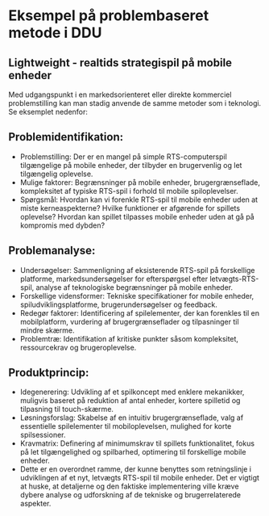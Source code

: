 <h1> Eksempel på problembaseret metode i DDU </h1>
<h2> Lightweight - realtids strategispil på mobile enheder</h2>

Med udgangspunkt i en markedsorienteret eller direkte kommerciel problemstilling kan man stadig anvende de samme metoder som i teknologi. Se eksemplet nedenfor:

## Problemidentifikation:

- Problemstilling: Der er en mangel på simple RTS-computerspil tilgængelige på mobile enheder, der tilbyder en brugervenlig og let tilgængelig oplevelse.
- Mulige faktorer: Begrænsninger på mobile enheder, brugergrænseflade, kompleksitet af typiske RTS-spil i forhold til mobile spiloplevelser.
- Spørgsmål: Hvordan kan vi forenkle RTS-spil til mobile enheder uden at miste kerneaspekterne? Hvilke funktioner er afgørende for spillets oplevelse? Hvordan kan spillet tilpasses mobile enheder uden at gå på kompromis med dybden?

## Problemanalyse:
- Undersøgelser: Sammenligning af eksisterende RTS-spil på forskellige platforme, markedsundersøgelser for efterspørgsel efter letvægts-RTS-spil, analyse af teknologiske begrænsninger på mobile enheder.
- Forskellige vidensformer: Tekniske specifikationer for mobile enheder, spiludviklingsplatforme, brugerundersøgelser og feedback.
- Redegør faktorer: Identificering af spilelementer, der kan forenkles til en mobilplatform, vurdering af brugergrænseflader og tilpasninger til mindre skærme.
- Problemtræ: Identifikation af kritiske punkter såsom kompleksitet, ressourcekrav og brugeroplevelse.

## Produktprincip:
- Idegenerering: Udvikling af et spilkoncept med enklere mekanikker, muligvis baseret på reduktion af antal enheder, kortere spilletid og tilpasning til touch-skærme.
- Løsningsforslag: Skabelse af en intuitiv brugergrænseflade, valg af essentielle spilelementer til mobiloplevelsen, mulighed for korte spilsessioner.
- Kravmatrix: Definering af minimumskrav til spillets funktionalitet, fokus på let tilgængelighed og spilbarhed, optimering til forskellige mobile enheder.
- Dette er en overordnet ramme, der kunne benyttes som retningslinje i udviklingen af et nyt, letvægts RTS-spil til mobile enheder. Det er vigtigt at huske, at detaljerne og den faktiske implementering ville kræve dybere analyse og udforskning af de tekniske og brugerrelaterede aspekter.




